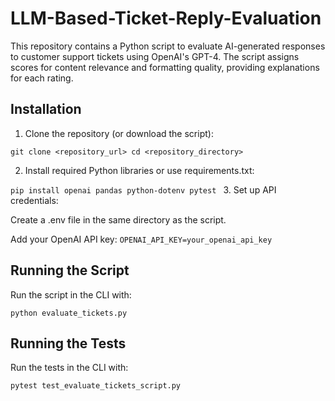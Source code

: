 # LLM-Based-Ticket-Reply-Evaluation

This repository contains a Python script to evaluate AI-generated responses to customer support tickets using OpenAI's GPT-4. The script assigns scores for content relevance and formatting quality, providing explanations for each rating.

## Installation

1. Clone the repository (or download the script):

`git clone <repository_url>
cd <repository_directory>`

2. Install required Python libraries or use requirements.txt:

`pip install openai pandas python-dotenv pytest
`
3. Set up API credentials:

Create a .env file in the same directory as the script.

Add your OpenAI API key:
`OPENAI_API_KEY=your_openai_api_key
`
## Running the Script

Run the script in the CLI with:

`python evaluate_tickets.py`


## Running the Tests

Run the tests in the CLI with:

`pytest test_evaluate_tickets_script.py `


